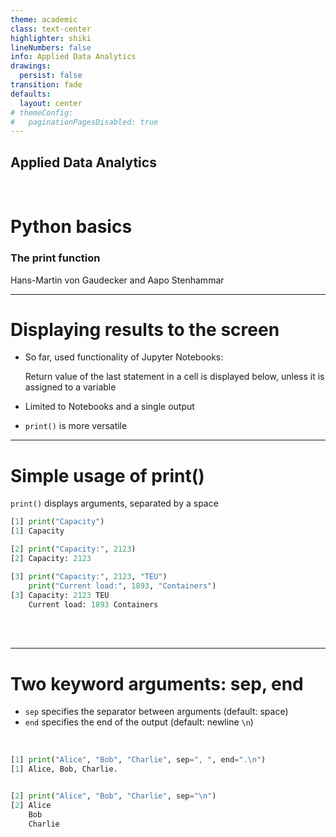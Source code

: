 ```yaml
---
theme: academic
class: text-center
highlighter: shiki
lineNumbers: false
info: Applied Data Analytics
drawings:
  persist: false
transition: fade
defaults:
  layout: center
# themeConfig:
#   paginationPagesDisabled: true
---
```


## Applied Data Analytics

<br>

# Python basics

### The print function

Hans-Martin von Gaudecker and Aapo Stenhammar

---

# Displaying results to the screen

- So far, used functionality of Jupyter Notebooks:

  Return value of the last statement in a cell is displayed below, unless it is assigned
  to a variable

- Limited to Notebooks and a single output

- `print()` is more versatile

---

# Simple usage of print()

`print()` displays arguments, separated by a space

```python
[1] print("Capacity")
[1] Capacity

[2] print("Capacity:", 2123)
[2] Capacity: 2123

[3] print("Capacity:", 2123, "TEU")
    print("Current load:", 1893, "Containers")
[3] Capacity: 2123 TEU
    Current load: 1893 Containers
```

<br/>
<br/>

---

# Two keyword arguments: sep, end

- `sep` specifies the separator between arguments (default: space)
- `end` specifies the end of the output (default: newline `\n`)

<br/>

```python
[1] print("Alice", "Bob", "Charlie", sep=", ", end=".\n")
[1] Alice, Bob, Charlie.


[2] print("Alice", "Bob", "Charlie", sep="\n")
[2] Alice
    Bob
    Charlie

```

<br/>
<br/>

